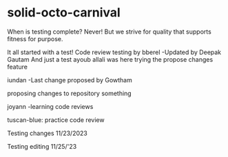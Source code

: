 # solid-octo-carnival

When is testing complete? Never! But we strive for quality that supports fitness for purpose.

It all started with a test!
Code review testing by bberel
-Updated by Deepak Gautam
And just a test
ayoub allali was here 
trying the propose changes feature

iundan
-Last change proposed by Gowtham

proposing changes to repository
something

joyann
-learning code reviews

tuscan-blue: practice code review

Testing changes 11/23/2023

Testing editing 11/25/'23
